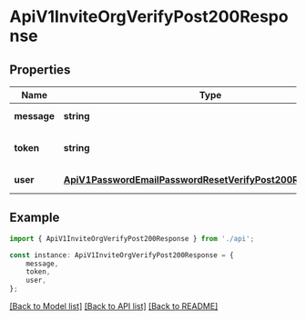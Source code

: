 # ApiV1InviteOrgVerifyPost200Response


## Properties

Name | Type | Description | Notes
------------ | ------------- | ------------- | -------------
**message** | **string** |  | [default to undefined]
**token** | **string** |  | [optional] [default to undefined]
**user** | [**ApiV1PasswordEmailPasswordResetVerifyPost200ResponseUser**](ApiV1PasswordEmailPasswordResetVerifyPost200ResponseUser.md) |  | [default to undefined]

## Example

```typescript
import { ApiV1InviteOrgVerifyPost200Response } from './api';

const instance: ApiV1InviteOrgVerifyPost200Response = {
    message,
    token,
    user,
};
```

[[Back to Model list]](../README.md#documentation-for-models) [[Back to API list]](../README.md#documentation-for-api-endpoints) [[Back to README]](../README.md)
